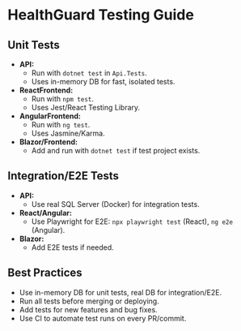 # HealthGuard Testing Guide

## Unit Tests
- **API:**
  - Run with `dotnet test` in `Api.Tests`.
  - Uses in-memory DB for fast, isolated tests.
- **ReactFrontend:**
  - Run with `npm test`.
  - Uses Jest/React Testing Library.
- **AngularFrontend:**
  - Run with `ng test`.
  - Uses Jasmine/Karma.
- **Blazor/Frontend:**
  - Add and run with `dotnet test` if test project exists.

## Integration/E2E Tests
- **API:**
  - Use real SQL Server (Docker) for integration tests.
- **React/Angular:**
  - Use Playwright for E2E: `npx playwright test` (React), `ng e2e` (Angular).
- **Blazor:**
  - Add E2E tests if needed.

## Best Practices
- Use in-memory DB for unit tests, real DB for integration/E2E.
- Run all tests before merging or deploying.
- Add tests for new features and bug fixes.
- Use CI to automate test runs on every PR/commit.
